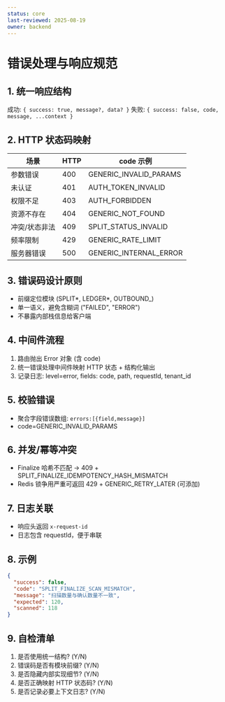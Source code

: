 ```yaml
---
status: core
last-reviewed: 2025-08-19
owner: backend
---
```


# 错误处理与响应规范

## 1. 统一响应结构

成功: `{ success: true, message?, data? }`
失败: `{ success: false, code, message, ...context }`

## 2. HTTP 状态码映射

| 场景          | HTTP | code 示例              |
| ------------- | ---- | ---------------------- |
| 参数错误      | 400  | GENERIC_INVALID_PARAMS |
| 未认证        | 401  | AUTH_TOKEN_INVALID     |
| 权限不足      | 403  | AUTH_FORBIDDEN         |
| 资源不存在    | 404  | GENERIC_NOT_FOUND      |
| 冲突/状态非法 | 409  | SPLIT_STATUS_INVALID   |
| 频率限制      | 429  | GENERIC_RATE_LIMIT     |
| 服务器错误    | 500  | GENERIC_INTERNAL_ERROR |

## 3. 错误码设计原则

- 前缀定位模块 (SPLIT*, LEDGER*, OUTBOUND\_)
- 单一语义，避免含糊词 ("FAILED", "ERROR")
- 不暴露内部栈信息给客户端

## 4. 中间件流程

1. 路由抛出 Error 对象 (含 code)
2. 统一错误处理中间件映射 HTTP 状态 + 结构化输出
3. 记录日志: level=error, fields: code, path, requestId, tenant_id

## 5. 校验错误

- 聚合字段错误数组: `errors:[{field,message}]`
- code=GENERIC_INVALID_PARAMS

## 6. 并发/幂等冲突

- Finalize 哈希不匹配 → 409 + SPLIT_FINALIZE_IDEMPOTENCY_HASH_MISMATCH
- Redis 锁争用严重可返回 429 + GENERIC_RETRY_LATER (可添加)

## 7. 日志关联

- 响应头返回 `x-request-id`
- 日志包含 requestId，便于串联

## 8. 示例

```json
{
  "success": false,
  "code": "SPLIT_FINALIZE_SCAN_MISMATCH",
  "message": "扫描数量与确认数量不一致",
  "expected": 120,
  "scanned": 118
}
```

## 9. 自检清单

1. 是否使用统一结构? (Y/N)
2. 错误码是否有模块前缀? (Y/N)
3. 是否隐藏内部实现细节? (Y/N)
4. 是否正确映射 HTTP 状态码? (Y/N)
5. 是否记录必要上下文日志? (Y/N)
